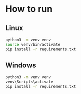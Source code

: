 # How to run
## Linux
```bash
python3 -m venv venv
source venv/bin/activate
pip install -r requirements.txt
```
## Windows
```bash
python3 -m venv venv
venv\Scripts\activate
pip install -r requirements.txt
```
